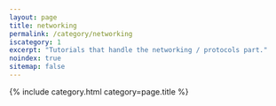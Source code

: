 ```yaml
---
layout: page
title: networking
permalink: /category/networking
iscategory: 1
excerpt: "Tutorials that handle the networking / protocols part."
noindex: true
sitemap: false
---
```


{% include category.html category=page.title %}
